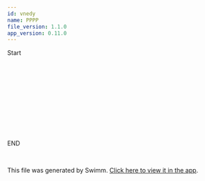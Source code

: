 ```yaml
---
id: vnedy
name: PPPP
file_version: 1.1.0
app_version: 0.11.0
---
```


Start

<br/>

<br/>

<!--MERMAID {width:100}-->
```mermaid







```
<!--MCONTENT {content: "<br/>\n\n<br/>\n\n<br/>\n\n<br/>"} --->

<br/>

END

<br/>

This file was generated by Swimm. [Click here to view it in the app](http://localhost:5001/repos/ls4DA2fLasmQuEbT4ipw/docs/vnedy).